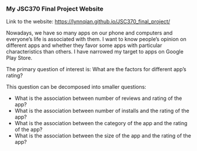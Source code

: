 
### My JSC370 Final Project Website

Link to the website: https://lynnqian.github.io/JSC370_final_project/

Nowadays, we have so many apps on our phone and computers and everyone’s life is associated with them. I want to know people’s opinion on different apps and whether they favor some apps with particular characteristics than others. I have narrowed my target to apps on Google Play Store.

The primary question of interest is: What are the factors for different app’s rating?

This question can be decomposed into smaller questions:

* What is the association between number of reviews and rating of the app?
* What is the association between number of installs and the rating of the app?
* What is the association between the category of the app and the rating of the app?
* What is the association between the size of the app and the rating of the app?
